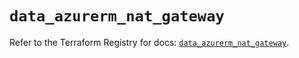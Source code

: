# `data_azurerm_nat_gateway`

Refer to the Terraform Registry for docs: [`data_azurerm_nat_gateway`](https://registry.terraform.io/providers/hashicorp/azurerm/3.105.0/docs/data-sources/nat_gateway).
